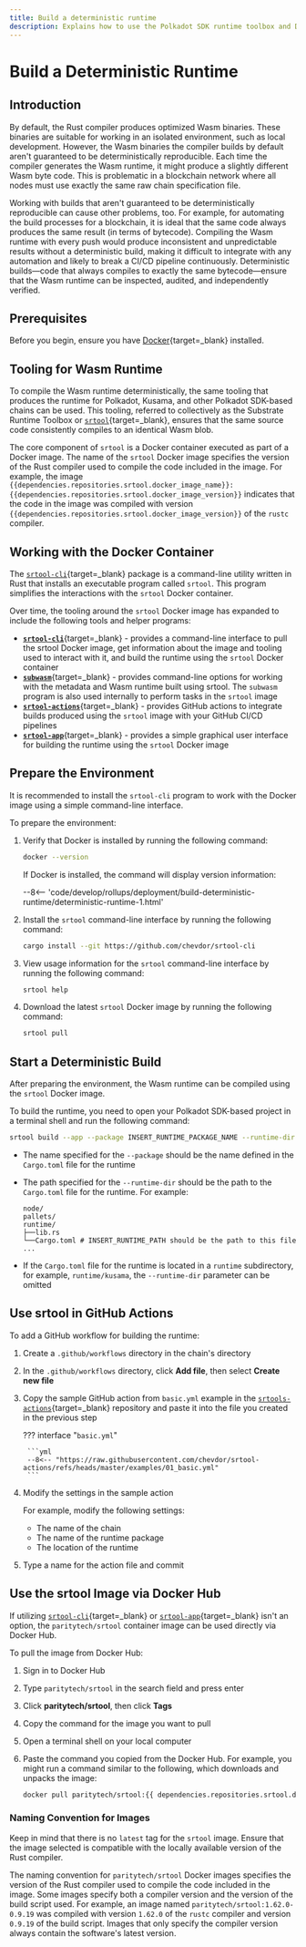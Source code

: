```yaml
---
title: Build a deterministic runtime
description: Explains how to use the Polkadot SDK runtime toolbox and Docker to build deterministic Wasm binaries for Polkadot SDK-based chains.
---
```


# Build a Deterministic Runtime

## Introduction

By default, the Rust compiler produces optimized Wasm binaries. These binaries are suitable for working in an isolated environment, such as local development. However, the Wasm binaries the compiler builds by default aren't guaranteed to be deterministically reproducible. Each time the compiler generates the Wasm runtime, it might produce a slightly different Wasm byte code. This is problematic in a blockchain network where all nodes must use exactly the same raw chain specification file.

Working with builds that aren't guaranteed to be deterministically reproducible can cause other problems, too. For example, for automating the build processes for a blockchain, it is ideal that the same code always produces the same result (in terms of bytecode). Compiling the Wasm runtime with every push would produce inconsistent and unpredictable results without a deterministic build, making it difficult to integrate with any automation and likely to break a CI/CD pipeline continuously. Deterministic builds—code that always compiles to exactly the same bytecode—ensure that the Wasm runtime can be inspected, audited, and independently verified.

## Prerequisites

Before you begin, ensure you have [Docker](https://www.docker.com/get-started/){target=\_blank} installed.

## Tooling for Wasm Runtime

To compile the Wasm runtime deterministically, the same tooling that produces the runtime for Polkadot, Kusama, and other Polkadot SDK-based chains can be used. This tooling, referred to collectively as the Substrate Runtime Toolbox or [`srtool`](https://github.com/paritytech/srtool){target=\_blank}, ensures that the same source code consistently compiles to an identical Wasm blob.

The core component of `srtool` is a Docker container executed as part of a Docker image. The name of the `srtool` Docker image specifies the version of the Rust compiler used to compile the code included in the image. For example, the image `{{dependencies.repositories.srtool.docker_image_name}}:{{dependencies.repositories.srtool.docker_image_version}}` indicates that the code in the image was compiled with version `{{dependencies.repositories.srtool.docker_image_version}}` of the `rustc` compiler.

## Working with the Docker Container

The [`srtool-cli`](https://github.com/chevdor/srtool-cli){target=\_blank} package is a command-line utility written in Rust that installs an executable program called `srtool`. This program simplifies the interactions with the `srtool` Docker container.

Over time, the tooling around the `srtool` Docker image has expanded to include the following tools and helper programs:

- [**`srtool-cli`**](https://github.com/chevdor/srtool-cli){target=\_blank} - provides a command-line interface to pull the srtool Docker image, get information about the image and tooling used to interact with it, and build the runtime using the `srtool` Docker container
- [**`subwasm`**](https://github.com/chevdor/subwasm){target=\_blank} - provides command-line options for working with the metadata and Wasm runtime built using srtool. The `subwasm` program is also used internally to perform tasks in the `srtool` image
- [**`srtool-actions`**](https://github.com/chevdor/srtool-actions){target=\_blank} - provides GitHub actions to integrate builds produced using the `srtool` image with your GitHub CI/CD pipelines
- [**`srtool-app`**](https://gitlab.com/chevdor/srtool-app){target=\_blank} - provides a simple graphical user interface for building the runtime using the `srtool` Docker image

## Prepare the Environment

It is recommended to install the `srtool-cli` program to work with the Docker image using a simple command-line interface.

To prepare the environment:

1. Verify that Docker is installed by running the following command:

    ```bash
    docker --version
    ```

    If Docker is installed, the command will display version information:

    --8<-- 'code/develop/rollups/deployment/build-deterministic-runtime/deterministic-runtime-1.html'

2. Install the `srtool` command-line interface by running the following command:

    ```bash
    cargo install --git https://github.com/chevdor/srtool-cli
    ```

3. View usage information for the `srtool` command-line interface by running the following command:

    ```bash
    srtool help
    ```

4. Download the latest `srtool` Docker image by running the following command:

    ```bash
    srtool pull
    ```

## Start a Deterministic Build

After preparing the environment, the Wasm runtime can be compiled using the `srtool` Docker image.

To build the runtime, you need to open your Polkadot SDK-based project in a terminal shell and run the following command:

```bash
srtool build --app --package INSERT_RUNTIME_PACKAGE_NAME --runtime-dir INSERT_RUNTIME_PATH 
```

- The name specified for the `--package` should be the name defined in the `Cargo.toml` file for the runtime
- The path specified for the `--runtime-dir` should be the path to the `Cargo.toml` file for the runtime. For example:

    ```plain
    node/
    pallets/
    runtime/
    ├──lib.rs
    └──Cargo.toml # INSERT_RUNTIME_PATH should be the path to this file
    ...
    ```

- If the `Cargo.toml` file for the runtime is located in a `runtime` subdirectory, for example, `runtime/kusama`, the `--runtime-dir` parameter can be omitted

## Use srtool in GitHub Actions

To add a GitHub workflow for building the runtime:

1. Create a `.github/workflows` directory in the chain's directory
2. In the `.github/workflows` directory, click **Add file**, then select **Create new file**
3. Copy the sample GitHub action from `basic.yml` example in the [`srtools-actions`](https://github.com/chevdor/srtool-actions){target=\_blank} repository and paste it into the file you created in the previous step

    ??? interface "`basic.yml`"

        ```yml
        --8<-- "https://raw.githubusercontent.com/chevdor/srtool-actions/refs/heads/master/examples/01_basic.yml"
        ```

4. Modify the settings in the sample action

    For example, modify the following settings:

    - The name of the chain
    - The name of the runtime package
    - The location of the runtime

5. Type a name for the action file and commit

## Use the srtool Image via Docker Hub

If utilizing [`srtool-cli`](https://github.com/chevdor/srtool-cli){target=\_blank} or [`srtool-app`](https://gitlab.com/chevdor/srtool-app){target=\_blank} isn't an option, the `paritytech/srtool` container image can be used directly via Docker Hub.

To pull the image from Docker Hub:

1. Sign in to Docker Hub
2. Type `paritytech/srtool` in the search field and press enter
3. Click **paritytech/srtool**, then click **Tags**
4. Copy the command for the image you want to pull
5. Open a terminal shell on your local computer
6. Paste the command you copied from the Docker Hub. For example, you might run a command similar to the following, which downloads and unpacks the image:

    ```bash
    docker pull paritytech/srtool:{{ dependencies.repositories.srtool.docker_image_version }}
    ```

### Naming Convention for Images

Keep in mind that there is no `latest` tag for the `srtool` image. Ensure that the image selected is compatible with the locally available version of the Rust compiler.

The naming convention for `paritytech/srtool` Docker images specifies the version of the Rust compiler used to compile the code included in the image. Some images specify both a compiler version and the version of the build script used. For example, an image named `paritytech/srtool:1.62.0-0.9.19` was compiled with version `1.62.0` of the `rustc` compiler and version `0.9.19` of the build script. Images that only specify the compiler version always contain the software's latest version.
